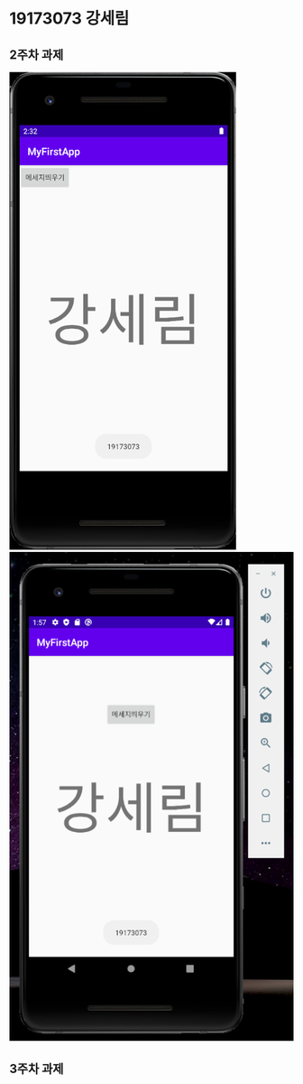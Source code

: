 # 19173073 강세림

## 2주차 과제

<img width="" src="./png/FirstProject_CD.png"></img>   
<img width="" src="./png/2주차.png"></img> 

## 3주차 과제
